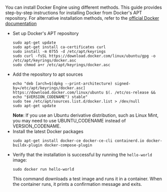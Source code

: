 You can install Docker Engine using different methods. This guide provides step-by-step instructions for installing Docker from Docker's APT repository. For alternative installation methods, refer to the [official Docker documentation](https://docs.docker.com/engine/install/ubuntu/)
- Set up Docker's APT repository
    ```
    sudo apt-get update
    sudo apt-get install ca-certificates curl
    sudo install -m 0755 -d /etc/apt/keyrings
    sudo curl -fsSL https://download.docker.com/linux/ubuntu/gpg -o /etc/apt/keyrings/docker.asc
    sudo chmod a+r /etc/apt/keyrings/docker.asc
    ```
- Add the repository to apt sources
    ```
    echo "deb [arch=$(dpkg --print-architecture) signed-by=/etc/apt/keyrings/docker.asc] https://download.docker.com/linux/ubuntu $(. /etc/os-release && echo "$VERSION_CODENAME") stable"
    sudo tee /etc/apt/sources.list.d/docker.list > /dev/null
    sudo apt-get update
    ```
    **Note**: If you use an Ubuntu derivative distribution, such as Linux Mint, you may need to use UBUNTU_CODENAME instead of VERSION_CODENAME.
- Install the latest Docker packages
    ```
    sudo apt-get install docker-ce docker-ce-cli containerd.io docker-buildx-plugin docker-compose-plugin
    ```
- Verify that the installation is successful by running the ```hello-world``` image:
    ```
    sudo docker run hello-world
    ```
    This command downloads a test image and runs it in a container. When the container runs, it prints a confirmation message and exits.